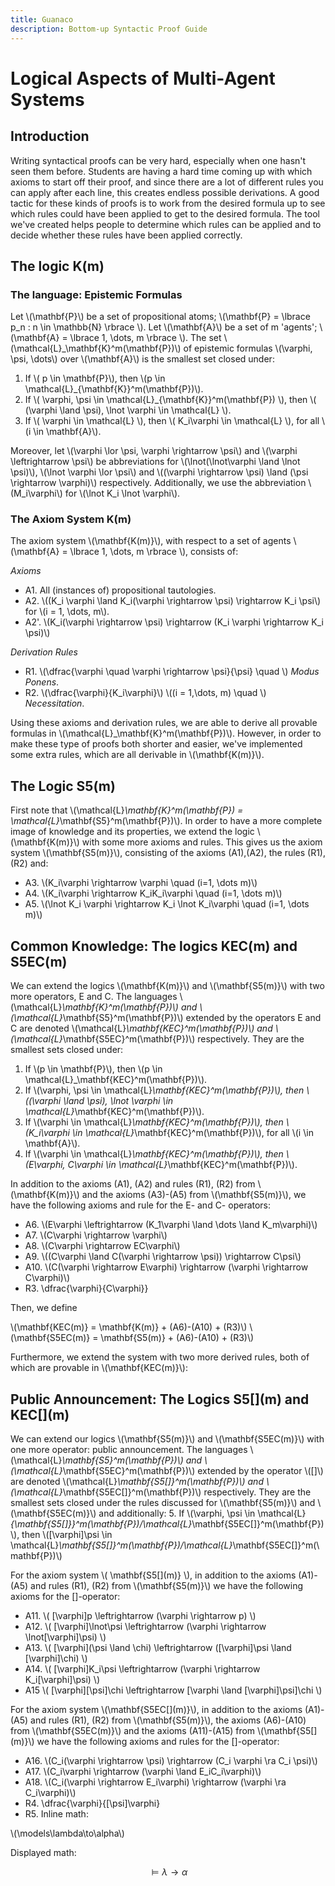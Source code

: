 ```yaml
---
title: Guanaco
description: Bottom-up Syntactic Proof Guide
---
```


<script src="https://polyfill.io/v3/polyfill.min.js?features=es6"></script>
<script id="MathJax-script" async src="https://cdn.jsdelivr.net/npm/@3/es5/tex-mml-chtml.js"></script>

# Logical Aspects of Multi-Agent Systems

## Introduction

Writing syntactical proofs can be very hard, especially when one hasn't seen them before. Students are having a hard time coming up with which axioms to start off their proof, and since there are a lot of different rules you can apply after each line, this creates endless possible derivations. A good tactic for these kinds of proofs is to work from the desired formula up to see which rules could have been applied to get to the desired formula. The tool we've created helps people to determine which rules can be applied and to decide whether these rules have been applied correctly.

## The logic K(m)

### The language: Epistemic Formulas

Let \\(\mathbf{P}\\) be a set of propositional atoms; \\(\mathbf{P} = \lbrace p_n : n \in \mathbb{N} \rbrace \\). Let \\(\mathbf{A}\\) be a set of m 'agents'; \\(\mathbf{A} = \lbrace 1, \dots, m \rbrace \\). The set \\(\mathcal{L}_\mathbf{K}^m(\mathbf{P})\\) of epistemic formulas \\(\varphi, \psi, \dots\\) over \\(\mathbf{A}\\) is the smallest set closed under:

<!--- Op een of andere manier kan het niet meer \mathcal{L}_etcetera aan, dan blijft de code gewoon staan --->
1. If \\( p \in \mathbf{P}\\), then \\(p \in \mathcal{L}_{\mathbf{K}}^m(\mathbf{P})\\).
2. If \\( \varphi, \psi \in \mathcal{L}_{\mathbf{K}}^m(\mathbf{P}) \\), then \\( (\varphi \land \psi), \lnot \varphi \in \mathcal{L} \\).
3. If \\( \varphi \in \mathcal{L} \\), then \\( K_i\varphi \in \mathcal{L} \\), for all \\(i \in \mathbf{A}\\).

Moreover, let \\(\varphi \lor \psi, \varphi \rightarrow \psi\\) and \\(\varphi \leftrightarrow \psi\\) be abbreviations for \\(\lnot(\lnot\varphi \land \lnot \psi)\\), \\(\lnot \varphi \lor \psi\\) and \\((\varphi \rightarrow \psi) \land (\psi \rightarrow \varphi)\\) respectively. Additionally, we use the abbreviation \\(M_i\varphi\\) for \\(\lnot K_i \lnot \varphi\\).

### The Axiom System K(m)

The axiom system \\(\mathbf{K(m)}\\), with respect to a set of agents \\(\mathbf{A} = \lbrace 1, \dots, m \rbrace \\), consists of:

*Axioms*
- A1. All (instances of) propositional tautologies.
- A2. \\((K_i \varphi \land K_i(\varphi \rightarrow \psi) \rightarrow K_i \psi\\) for \\(i = 1, \dots, m\\).
- A2'. \\(K_i(\varphi \rightarrow \psi) \rightarrow (K_i \varphi \rightarrow K_i \psi)\\)

*Derivation Rules*
- R1. \\(\dfrac{\varphi \quad \varphi \rightarrow \psi}{\psi} \quad \\) *Modus Ponens*.
- R2. \\(\dfrac{\varphi}{K_i\varphi}\\) \\((i = 1,\dots, m) \quad \\) *Necessitation*.

Using these axioms and derivation rules, we are able to derive all provable formulas in \\(\mathcal{L}_\mathbf{K}^m(\mathbf{P})\\). However, in order to make these type of proofs both shorter and easier, we've implemented some extra rules, which are all derivable in \\(\mathbf{K(m)}\\).

<!--- En dan hier die hele lijst, maar dat weet ik echt niet hoe ik dat mooi hierin krijg --->

## The Logic S5(m)

First note that \\(\mathcal{L}_\mathbf{K}^m(\mathbf{P}) = \mathcal{L}_\mathbf{S5}^m(\mathbf{P})\\). In order to have a more complete image of knowledge and its properties, we extend the logic \\(\mathbf{K(m)}\\) with some more axioms and rules. This gives us the axiom system \\(\mathbf{S5(m)}\\), consisting of the axioms (A1),(A2), the rules (R1), (R2) and:
- A3. \\(K_i\varphi \rightarrow \varphi \quad (i=1, \dots m)\\)
- A4. \\(K_i\varphi \rightarrow K_iK_i\varphi \quad (i=1, \dots m)\\)
- A5. \\(\lnot K_i \varphi \rightarrow K_i \lnot K_i\varphi \quad (i=1, \dots m)\\)

## Common Knowledge: The logics KEC(m) and S5EC(m)

We can extend the logics \\(\mathbf{K(m)}\\) and \\(\mathbf{S5(m)}\\) with two more operators, E and C. The languages \\(\mathcal{L}_\mathbf{K}^m(\mathbf{P})\\) and \\(\mathcal{L}_\mathbf{S5}^m(\mathbf{P})\\) extended by the operators E and C are denoted \\(\mathcal{L}_\mathbf{KEC}^m(\mathbf{P})\\) and \\(\mathcal{L}_\mathbf{S5EC}^m(\mathbf{P})\\) respectively. They are the smallest sets closed under:

1. If \\(p \in \mathbf{P}\\), then \\(p \in \mathcal{L}_\mathbf{KEC}^m(\mathbf{P})\\).
2. If \\(\varphi, \psi \in \mathcal{L}_\mathbf{KEC}^m(\mathbf{P})\\), then \\((\varphi \land \psi), \lnot \varphi \in \mathcal{L}_\mathbf{KEC}^m(\mathbf{P})\\).
3. If \\(\varphi \in \mathcal{L}_\mathbf{KEC}^m(\mathbf{P})\\), then \\(K_i\varphi \in \mathcal{L}_\mathbf{KEC}^m(\mathbf{P})\\), for all \\(i \in \mathbf{A}\\).
4. If \\(\varphi \in \mathcal{L}_\mathbf{KEC}^m(\mathbf{P})\\), then \\(E\varphi, C\varphi \in \mathcal{L}_\mathbf{KEC}^m(\mathbf{P})\\).

In addition to the axioms (A1), (A2) and rules (R1), (R2) from \\(\mathbf{K(m)}\\) and the axioms (A3)-(A5) from \\(\mathbf{S5(m)}\\), we have the following axioms and rule for the E- and C- operators:
- A6. \\(E\varphi \leftrightarrow (K_1\varphi \land \dots \land K_m\varphi)\\)
- A7. \\(C\varphi \rightarrow \varphi\\)
- A8. \\(C\varphi \rightarrow EC\varphi\\)
- A9. \\((C\varphi \land C(\varphi \rightarrow \psi)) \rightarrow C\psi\\)
- A10. \\(C(\varphi \rightarrow E\varphi) \rightarrow (\varphi \rightarrow C\varphi)\\)
- R3. \dfrac{\varphi}{C\varphi}}

Then, we define 

\\(\mathbf{KEC(m)} = \mathbf{K(m)} + (A6)-(A10) + (R3)\\)
\\(\mathbf{S5EC(m)} = \mathbf{S5(m)} + (A6)-(A10) + (R3)\\)

Furthermore, we extend the system with two more derived rules, both of which are provable in \\(\mathbf{KEC(m)}\\):

<!--- Hier de twee rules voor E en C --->

## Public Announcement: The Logics S5\[\](m) and KEC\[\](m) 
<!---Hier nog betere namen voor verzinnen. We hebben hier ook een iets andere definitie voor common knowledge, aangezien het hier ook per agent kan verschillen, dus daar moeten we nog even naar kijken --->

We can extend our logics \\(\mathbf{S5(m)}\\) and \\(\mathbf{S5EC(m)}\\) with one more operator: public announcement. The languages \\(\mathcal{L}_\mathbf{S5}^m(\mathbf{P})\\) and \\(\mathcal{L}_\mathbf{S5EC}^m(\mathbf{P})\\) extended by the operator \\(\[\]\\) are denoted \\(\mathcal{L}_\mathbf{S5[]}^m(\mathbf{P})\\) and \\(\mathcal{L}_\mathbf{S5EC[]}^m(\mathbf{P})\\) respectively. They are the smallest sets closed under the rules discussed for \\(\mathbf{S5(m)}\\) and \\(\mathbf{S5EC(m)}\\) and additionally:
5. If \\(\varphi, \psi \in \mathcal{L}_{\mathbf{S5\[\]}}^m(\mathbf{P})/\mathcal{L}_\mathbf{S5EC\[\]}^m(\mathbf{P})\\), then \\(\[\varphi\]\psi \in \mathcal{L}_\mathbf{S5\[\]}^m(\mathbf{P})/\mathcal{L}_\mathbf{S5EC\[\]}^m(\mathbf{P})\\) 

For the axiom system \\( \mathbf{S5\[\](m)} \\), in addition to the axioms (A1)-(A5) and rules (R1), (R2) from \\(\mathbf{S5(m)}\\) we have the following axioms for the \[\]-operator:
- A11. \\( \[\varphi\]p \leftrightarrow (\varphi \rightarrow p) \\)
- A12. \\( \[\varphi\]\lnot\psi \leftrightarrow (\varphi \rightarrow \lnot\[\varphi\]\psi) \\)
- A13. \\( \[\varphi\](\psi \land \chi) \leftrightarrow (\[\varphi\]\psi \land \[\varphi\]\chi) \\)
- A14. \\( \[\varphi\]K_i\psi \leftrightarrow (\varphi \rightarrow K_i\[\varphi\]\psi) \\)
- A15 \\( \[\varphi\]\[\psi\]\chi \leftrightarrow \[\varphi \land \[\varphi\]\psi\]\chi \\)
<!--- In de slides wordt hier al wel rule R4 genoemd, misschien nog even navragen --->

For the axiom system \\(\mathbf{S5EC\[\](m)}\\), in addition to the axioms (A1)-(A5) and rules (R1), (R2) from \\(\mathbf{S5(m)}\\), the axioms (A6)-(A10) from \\(\mathbf{S5EC(m)}\\) and the axioms (A11)-(A15) from \\(\mathbf{S5\[\](m)}\\) we have the following axioms and rules for the \[\]-operator:
- A16. \\(C_i(\varphi \rightarrow \psi) \rightarrow (C_i \varphi \ra C_i \psi)\\)
- A17. \\(C_i\varphi \rightarrow (\varphi \land E_iC_i\varphi)\\)
- A18. \\(C_i(\varphi \rightarrow E_i\varphi) \rightarrow (\varphi \ra C_i\varphi)\\)
- R4. \dfrac{\varphi}{\[\psi\]\varphi}
- R5. <!--- Hier wil ik dus eigenlijk \inferrule gebruiken, maar die hoort bij een package en ik weet nog niet hoe dat precies werkt --->
Inline math:

\\(\models\lambda\to\alpha\\)

Displayed math:

$$\models\lambda\to\alpha$$
